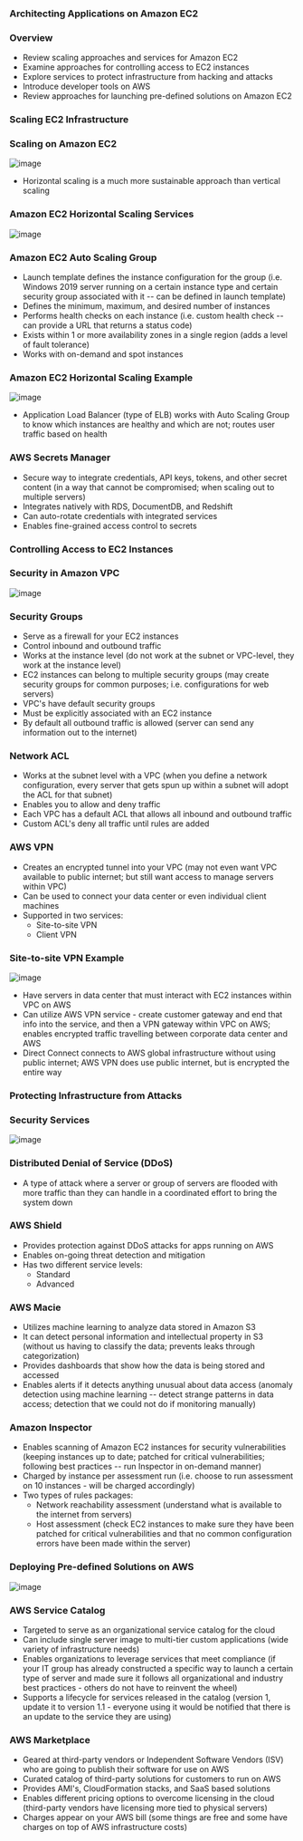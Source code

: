 ### Architecting Applications on Amazon EC2

### Overview

* Review scaling approaches and services for Amazon EC2
* Examine approaches for controlling access to EC2 instances
* Explore services to protect infrastructure from hacking and attacks
* Introduce developer tools on AWS
* Review approaches for launching pre-defined solutions on Amazon EC2 

### Scaling EC2 Infrastructure

### Scaling on Amazon EC2

![image](https://user-images.githubusercontent.com/114364831/214639682-2e403f7f-24c4-44de-9515-0900ad898667.png)

* Horizontal scaling is a much more sustainable approach than vertical scaling

### Amazon EC2 Horizontal Scaling Services

![image](https://user-images.githubusercontent.com/114364831/214640342-d797c194-beee-42ea-9286-86598c84eb6b.png)

### Amazon EC2 Auto Scaling Group

* Launch template defines the instance configuration for the group (i.e. Windows 2019 server running on a certain instance type and certain security group associated with it -- can be defined in launch template)
* Defines the minimum, maximum, and desired number of instances
* Performs health checks on each instance (i.e. custom health check -- can provide a URL that returns a status code)
* Exists within 1 or more availability zones in a single region (adds a level of fault tolerance)
* Works with on-demand and spot instances

### Amazon EC2 Horizontal Scaling Example

![image](https://user-images.githubusercontent.com/114364831/214645848-fcfdfa74-9119-4f20-be3e-982540d7e7dc.png)

* Application Load Balancer (type of ELB) works with Auto Scaling Group to know which instances are healthy and which are not; routes user traffic based on health

### AWS Secrets Manager

* Secure way to integrate credentials, API keys, tokens, and other secret content (in a way that cannot be compromised; when scaling out to multiple servers)
* Integrates natively with RDS, DocumentDB, and Redshift
* Can auto-rotate credentials with integrated services
* Enables fine-grained access control to secrets

### Controlling Access to EC2 Instances

### Security in Amazon VPC

![image](https://user-images.githubusercontent.com/114364831/214650388-381ed90a-7b25-426c-ab87-2de122acb955.png)

### Security Groups

* Serve as a firewall for your EC2 instances
* Control inbound and outbound traffic
* Works at the instance level (do not work at the subnet or VPC-level, they work at the instance level)
* EC2 instances can belong to multiple security groups (may create security groups for common purposes; i.e. configurations for web servers)
* VPC's have default security groups
* Must be explicitly associated with an EC2 instance
* By default all outbound traffic is allowed (server can send any information out to the internet)

### Network ACL

* Works at the subnet level with a VPC (when you define a network configuration, every server that gets spun up within a subnet will adopt the ACL for that subnet) 
* Enables you to allow and deny traffic
* Each VPC has a default ACL that allows all inbound and outbound traffic
* Custom ACL's deny all traffic until rules are added

### AWS VPN

* Creates an encrypted tunnel into your VPC (may not even want VPC available to public internet; but still want access to manage servers within VPC)
* Can be used to connect your data center or even individual client machines
* Supported in two services:
    * Site-to-site VPN
    * Client VPN

### Site-to-site VPN Example

![image](https://user-images.githubusercontent.com/114364831/214670775-5b5292bb-0b55-4795-8e4b-b15da671280f.png)

* Have servers in data center that must interact with EC2 instances within VPC on AWS
* Can utilize AWS VPN service - create customer gateway and end that info into the service, and then a VPN gateway within VPC on AWS; enables encrypted traffic travelling between corporate data center and AWS
* Direct Connect connects to AWS global infrastructure without using public internet; AWS VPN does use public internet, but is encrypted the entire way

### Protecting Infrastructure from Attacks

### Security Services

![image](https://user-images.githubusercontent.com/114364831/214673448-29760e62-3386-4f22-b15b-440830417251.png)

### Distributed Denial of Service (DDoS)

* A type of attack where a server or group of servers are flooded with more traffic than they can handle in a coordinated effort to bring the system down

### AWS Shield

* Provides protection against DDoS attacks for apps running on AWS
* Enables on-going threat detection and mitigation
* Has two different service levels:
     * Standard
     * Advanced

### AWS Macie

* Utilizes machine learning to analyze data stored in Amazon S3
* It can detect personal information and intellectual property in S3 (without us having to classify the data; prevents leaks through categorization)
* Provides dashboards that show how the data is being stored and accessed
* Enables alerts if it detects anything unusual about data access (anomaly detection using machine learning -- detect strange patterns in data access; detection that we could not do if monitoring manually)

### Amazon Inspector

* Enables scanning of Amazon EC2 instances for security vulnerabilities (keeping instances up to date; patched for critical vulnerabilities; following best practices -- run Inspector in on-demand manner)
* Charged by instance per assessment run (i.e. choose to run assessment on 10 instances - will be charged accordingly)
* Two types of rules packages:
     * Network reachability assessment (understand what is available to the internet from servers)
     * Host assessment (check EC2 instances to make sure they have been patched for critical vulnerabilities and that no common configuration errors have been made within the server)

### Deploying Pre-defined Solutions on AWS

![image](https://user-images.githubusercontent.com/114364831/214686516-b59c8b7d-bda3-478a-872f-29ccea74d141.png)

### AWS Service Catalog

* Targeted to serve as an organizational service catalog for the cloud
* Can include single server image to multi-tier custom applications (wide variety of infrastructure needs)
* Enables organizations to leverage services that meet compliance (if your IT group has already constructed a specific way to launch a certain type of server and made sure it follows all organizational and industry best practices - others do not have to reinvent the wheel)
* Supports a lifecycle for services released in the catalog (version 1, update it to version 1.1 - everyone using it would be notified that there is an update to the service they are using)

### AWS Marketplace

* Geared at third-party vendors or Independent Software Vendors (ISV) who are going to publish their software for use on AWS
* Curated catalog of third-party solutions for customers to run on AWS
* Provides AMI's, CloudFormation stacks, and SaaS based solutions
* Enables different pricing options to overcome licensing in the cloud (third-party vendors have licensing more tied to physical servers)
* Charges appear on your AWS bill (some things are free and some have charges on top of AWS infrastructure costs)
